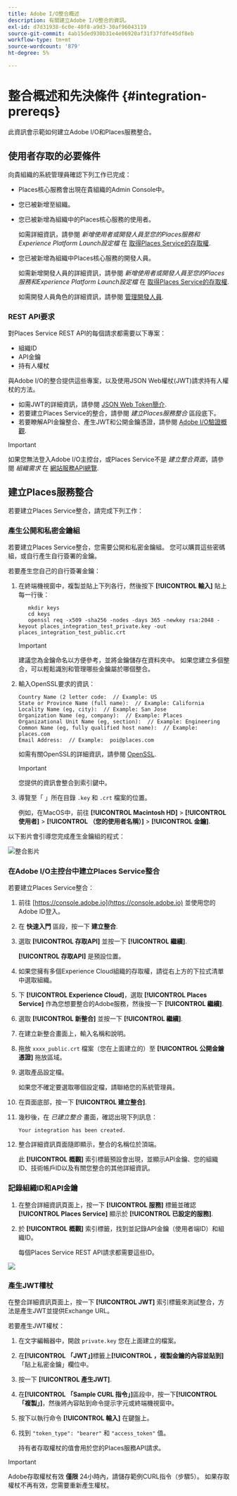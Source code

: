 ```yaml
---
title: Adobe I/O整合概述
description: 有關建立Adobe I/O整合的資訊。
exl-id: d7d31938-6c0e-40f8-a9d3-30af96043119
source-git-commit: 4ab15ded930b31e4e06920af31f37fdfe45df8eb
workflow-type: tm+mt
source-wordcount: '879'
ht-degree: 5%

---
```


# 整合概述和先決條件 {#integration-prereqs}

此資訊會示範如何建立Adobe I/O和Places服務整合。

## 使用者存取的必要條件

向貴組織的系統管理員確認下列工作已完成：

* Places核心服務會出現在貴組織的Admin Console中。
* 您已被新增至組織。
* 您已被新增為組織中的Places核心服務的使用者。

   如需詳細資訊，請參閱 *新增使用者或開發人員至您的Places服務和Experience Platform Launch設定檔* 在 [取得Places Service的存取權](/help/places-gain-access.md).

* 您已被新增為組織中Places核心服務的開發人員。

   如需新增開發人員的詳細資訊，請參閱 *新增使用者或開發人員至您的Places服務和Experience Platform Launch設定檔* 在 [取得Places Service的存取權](/help/places-gain-access.md).

   如需開發人員角色的詳細資訊，請參閱 [管理開發人員](https://helpx.adobe.com/jp/enterprise/using/manage-developers.html).

### REST API要求

對Places Service REST API的每個請求都需要以下專案：

* 組織ID
* API金鑰
* 持有人權杖

與Adobe I/O的整合提供這些專案，以及使用JSON Web權杖(JWT)請求持有人權杖的方法。

* 如需JWT的詳細資訊，請參閱 [JSON Web Token簡介](https://jwt.io/introduction/).
* 若要建立Places Service的整合，請參閱 *建立Places服務整合* 區段底下。
* 若要瞭解API金鑰整合、產生JWT和公開金鑰憑證，請參閱 [Adobe I/O驗證概觀](https://www.adobe.io/apis/cloudplatform/console/authentication/gettingstarted.html).

>[!IMPORTANT]
>
>如果您無法登入Adobe I/O主控台，或Places Service不是 *建立整合頁面*，請參閱 *組織需求* 在 [網站服務API總覽](/help/web-service-api/places-web-services.md).

## 建立Places服務整合

若要建立Places Service整合，請完成下列工作：

### 產生公開和私密金鑰組

若要建立Places Service整合，您需要公開和私密金鑰組。 您可以購買這些密碼組，或自行產生自行簽署的金鑰。

若要產生您自己的自行簽署金鑰：

1. 在終端機視窗中，複製並貼上下列各行，然後按下 **[!UICONTROL 輸入]** 貼上每一行後：

   ```text
      mkdir keys
      cd keys
      openssl req -x509 -sha256 -nodes -days 365 -newkey rsa:2048 -keyout places_integration_test_private.key -out    places_integration_test_public.crt
   ```

   >[!IMPORTANT]
   >
   >建議您為金鑰命名以方便參考，並將金鑰儲存在資料夾中。 如果您建立多個整合，可以輕鬆識別和管理哪些金鑰屬於哪個整合。

1. 輸入OpenSSL要求的資訊：

   ```text
   Country Name (2 letter code:  // Example: US
   State or Province Name (full name):  // Example: California
   Locality Name (eg, city):  // Example: San Jose
   Organization Name (eg, company):  // Example: Places
   Organizational Unit Name (eg, section):  // Example: Engineering
   Common Name (eg, fully qualified host name):  // Example: places.com
   Email Address:  // Example:  poi@places.com
   ```

   如需有關OpenSSL的詳細資訊，請參閱 [OpenSSL](https://www.openssl.org/).

   >[!IMPORTANT]
   >
   >您提供的資訊會整合到索引鍵中。

1. 導覽至「 」所在目錄 `.key` 和 `.crt` 檔案的位置。

   例如，在MacOS中，前往 **[!UICONTROL Macintosh HD]** > **[!UICONTROL 使用者]** > **[!UICONTROL （您的使用者名稱）]** > **[!UICONTROL 金鑰]**.

以下影片會引導您完成產生金鑰組的程式：

![整合影片](/help/assets/places_integration_video.gif)

### 在Adobe I/O主控台中建立Places Service整合

若要建立Places Service整合：

1. 前往 [https://console.adobe.io](https://console.adobe.io) 並使用您的Adobe ID登入。
1. 在 **快速入門** 區段，按一下 **建立整合**.
1. 選取 **[!UICONTROL 存取API]** 並按一下 **[!UICONTROL 繼續]**.

   **[!UICONTROL 存取API]** 是預設位置。

1. 如果您擁有多個Experience Cloud組織的存取權，請從右上方的下拉式清單中選取組織。
1. 下 **[!UICONTROL Experience Cloud]**，選取 **[!UICONTROL Places Service]** 作為您想要整合的Adobe服務，然後按一下 **[!UICONTROL 繼續]**.
1. 選取 **[!UICONTROL 新整合]** 並按一下 **[!UICONTROL 繼續]**.
1. 在建立新整合畫面上，輸入名稱和說明。
1. 拖放 `xxxx_public.crt` 檔案（您在上面建立的）至 **[!UICONTROL 公開金鑰憑證]** 拖放區域。
1. 選取產品設定檔。

   如果您不確定要選取哪個設定檔，請聯絡您的系統管理員。
1. 在頁面底部，按一下 **[!UICONTROL 建立整合]**.
1. 幾秒後，在 *已建立整合* 畫面，確認出現下列訊息：

   `Your integration has been created.`

1. 整合詳細資訊頁面隨即顯示，整合的名稱位於頂端。

   此 **[!UICONTROL 概觀]** 索引標籤預設會出現，並顯示API金鑰、您的組織ID、技術帳戶ID以及有關您整合的其他詳細資訊。

### 記錄組織ID和API金鑰

1. 在整合詳細資訊頁面上，按一下 **[!UICONTROL 服務]** 標籤並確認 **[!UICONTROL Places Service]** 顯示於 **[!UICONTROL 已設定的服務]**.
1. 於 **[!UICONTROL 概觀]** 索引標籤，找到並記錄API金鑰（使用者端ID）和組織ID。

   每個Places Service REST API請求都需要這些ID。

![](/help/assets/places_orgid_api-key.png)

### 產生JWT權杖

在整合詳細資訊頁面上，按一下 **[!UICONTROL JWT]** 索引標籤來測試整合，方法是產生JWT並提供Exchange URL。

若要產生JWT權杖：

1. 在文字編輯器中，開啟 `private.key` 您在上面建立的檔案。
1. 在&#x200B;**[!UICONTROL 「JWT」]**&#x200B;標籤上&#x200B;**[!UICONTROL ，複製金鑰的內容並貼到]**「貼上私密金鑰」欄位中。
1. 按一下 **[!UICONTROL 產生JWT]**.
1. 在&#x200B;**[!UICONTROL 「Sample CURL 指令」]**&#x200B;區段中，按一下&#x200B;**[!UICONTROL 「複製」]**，然後將內容貼到命令提示字元或終端機視窗中。
1. 按下以執行命令 **[!UICONTROL 輸入]** 在鍵盤上。
1. 找到 `"token_type": "bearer"` 和 `"access_token"` 值。

   持有者存取權杖的值會用於您的Places服務API請求。

>[!IMPORTANT]
>
>Adobe存取權杖有效 **僅限** 24小時內，請儲存範例CURL指令（步驟5）。 如果存取權杖不再有效，您需要重新產生權杖。
